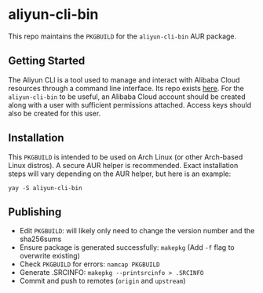 # aliyun-cli-bin

This repo maintains the `PKGBUILD` for the `aliyun-cli-bin` AUR package.

## Getting Started

The Aliyun CLI is a tool used to manage and interact with Alibaba Cloud resources through a command line interface.  Its repo exists [here](https://github.com/aliyun/aliyun-cli).  For the `aliyun-cli-bin` to be useful, an Alibaba Cloud account should be created along with a user with sufficient permissions attached.  Access keys should also be created for this user.

## Installation

This `PKGBUILD` is intended to be used on Arch Linux (or other Arch-based Linux distros).  A secure AUR helper is recommended.  Exact installation steps will vary depending on the AUR helper, but here is an example:
```
yay -S aliyun-cli-bin
```

## Publishing

* Edit `PKGBUILD`: will likely only need to change the version number and the sha256sums
* Ensure package is generated successfully: `makepkg` (Add `-f` flag to overwrite existing)
* Check `PKGBUILD` for errors: `namcap PKGBUILD`
* Generate .SRCINFO: `makepkg --printsrcinfo > .SRCINFO`
* Commit and push to remotes (`origin` and `upstream`)
